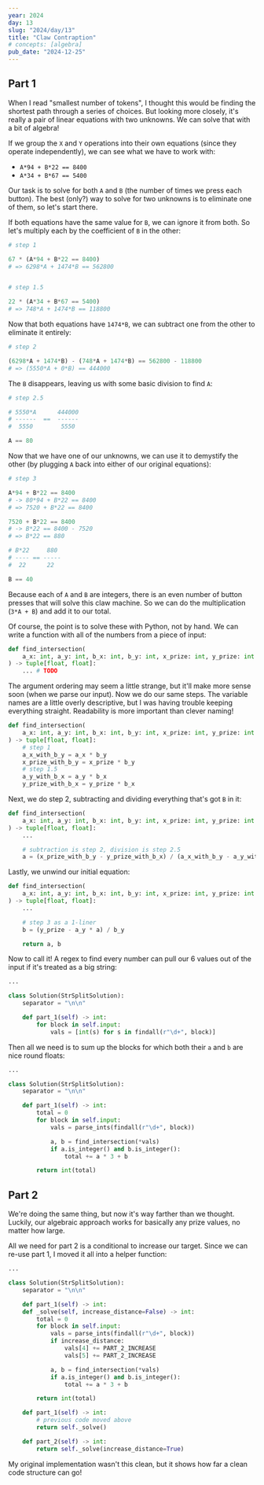 ```yaml
---
year: 2024
day: 13
slug: "2024/day/13"
title: "Claw Contraption"
# concepts: [algebra]
pub_date: "2024-12-25"
---
```


## Part 1

When I read "smallest number of tokens", I thought this would be finding the shortest path through a series of choices. But looking more closely, it's really a pair of linear equations with two unknowns. We can solve that with a bit of algebra!

If we group the `X` and `Y` operations into their own equations (since they operate independently), we can see what we have to work with:

- `A*94 + B*22 == 8400`
- `A*34 + B*67 == 5400`

Our task is to solve for both `A` and `B` (the number of times we press each button). The best (only?) way to solve for two unknowns is to eliminate one of them, so let's start there.

If both equations have the same value for `B`, we can ignore it from both. So let's multiply each by the coefficient of `B` in the other:

```py
# step 1

67 * (A*94 + B*22 == 8400)
# => 6298*A + 1474*B == 562800


# step 1.5

22 * (A*34 + B*67 == 5400)
# => 748*A + 1474*B == 118800
```

Now that both equations have `1474*B`, we can subtract one from the other to eliminate it entirely:

```py
# step 2

(6298*A + 1474*B) - (748*A + 1474*B) == 562800 - 118800
# => (5550*A + 0*B) == 444000
```

The `B` disappears, leaving us with some basic division to find `A`:

```py
# step 2.5

# 5550*A      444000
# ------  ==  ------
#  5550        5550

A == 80
```

Now that we have one of our unknowns, we can use it to demystify the other (by plugging `A` back into either of our original equations):

```py
# step 3

A*94 + B*22 == 8400
# -> 80*94 + B*22 == 8400
# => 7520 + B*22 == 8400

7520 + B*22 == 8400
# -> B*22 == 8400 - 7520
# => B*22 == 880

# B*22     880
# ---- == -----
#  22      22

B == 40
```

Because each of `A` and `B` are integers, there is an even number of button presses that will solve this claw machine. So we can do the multiplication (`3*A + B`) and add it to our total.

Of course, the point is to solve these with Python, not by hand. We can write a function with all of the numbers from a piece of input:

```py
def find_intersection(
    a_x: int, a_y: int, b_x: int, b_y: int, x_prize: int, y_prize: int
) -> tuple[float, float]:
    ... # TODO
```

The argument ordering may seem a little strange, but it'll make more sense soon (when we parse our input). Now we do our same steps. The variable names are a little overly descriptive, but I was having trouble keeping everything straight. Readability is more important than clever naming!

```py
def find_intersection(
    a_x: int, a_y: int, b_x: int, b_y: int, x_prize: int, y_prize: int
) -> tuple[float, float]:
    # step 1
    a_x_with_b_y = a_x * b_y
    x_prize_with_b_y = x_prize * b_y
    # step 1.5
    a_y_with_b_x = a_y * b_x
    y_prize_with_b_x = y_prize * b_x
```

Next, we do step 2, subtracting and dividing everything that's got `B` in it:

```py
def find_intersection(
    a_x: int, a_y: int, b_x: int, b_y: int, x_prize: int, y_prize: int
) -> tuple[float, float]:
    ...

    # subtraction is step 2, division is step 2.5
    a = (x_prize_with_b_y - y_prize_with_b_x) / (a_x_with_b_y - a_y_with_b_x)
```

Lastly, we unwind our initial equation:

```py
def find_intersection(
    a_x: int, a_y: int, b_x: int, b_y: int, x_prize: int, y_prize: int
) -> tuple[float, float]:
    ...

    # step 3 as a 1-liner
    b = (y_prize - a_y * a) / b_y

    return a, b
```

Now to call it! A regex to find every number can pull our 6 values out of the input if it's treated as a big string:

```py
...

class Solution(StrSplitSolution):
    separator = "\n\n"

    def part_1(self) -> int:
        for block in self.input:
            vals = [int(s) for s in findall(r"\d+", block)]
```

Then all we need is to sum up the blocks for which both their `a` and `b` are nice round floats:

```py ins={11-22}
...

class Solution(StrSplitSolution):
    separator = "\n\n"

    def part_1(self) -> int:
        total = 0
        for block in self.input:
            vals = parse_ints(findall(r"\d+", block))

            a, b = find_intersection(*vals)
            if a.is_integer() and b.is_integer():
                total += a * 3 + b

        return int(total)
```

## Part 2

We're doing the same thing, but now it's way farther than we thought. Luckily, our algebraic approach works for basically any prize values, no matter how large.

All we need for part 2 is a conditional to increase our target. Since we can re-use part 1, I moved it all into a helper function:

```py rem={6,22} ins={7,11-13,23,25-26}
...

class Solution(StrSplitSolution):
    separator = "\n\n"

    def part_1(self) -> int:
    def _solve(self, increase_distance=False) -> int:
        total = 0
        for block in self.input:
            vals = parse_ints(findall(r"\d+", block))
            if increase_distance:
                vals[4] += PART_2_INCREASE
                vals[5] += PART_2_INCREASE

            a, b = find_intersection(*vals)
            if a.is_integer() and b.is_integer():
                total += a * 3 + b

        return int(total)

    def part_1(self) -> int:
        # previous code moved above
        return self._solve()

    def part_2(self) -> int:
        return self._solve(increase_distance=True)
```

My original implementation wasn't this clean, but it shows how far a clean code structure can go!
